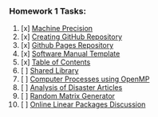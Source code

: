 ### Homework 1 Tasks:

1. [x] [Machine Precision](1-MachinePrecision.md)
2. [x] [Creating GitHub Repository](2-CreatingGitHubRepository.md)
3. [x] [Github Pages Repository](3-GithubPagesRepository.md)
4. [x] [Software Manual Template](4-SoftwareManualTemplate.md)
5. [x] [Table of Contents](5-TableofContents.md)
6. [ ] [Shared Library](6-SharedLibrary.md)
7. [ ] [Computer Processes using OpenMP](7-ComputerProcessesusingOpenMP.md)
8. [ ] [Analysis of Disaster Articles](8-AnalysisofDisasterArticles.md)
9. [ ] [Random Matrix Generator](9-RandomMatrixGenerator.md)
10. [ ] [Online Linear Packages Discussion](10-OnlineLinearPackagesDiscussion.md)
